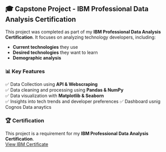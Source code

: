 ## 🎓 Capstone Project - IBM Professional Data Analysis Certification
This project was completed as part of my **IBM Professional Data Analysis Certification**. It focuses on analyzing technology developers, including:
- **Current technologies** they use
- **Desired technologies** they want to learn
- **Demographic analysis** 

### 📊 Key Features
✅ Data Collection using **API & Webscraping**\
✅ Data cleaning and processing using **Pandas & NumPy**\
✅ Data visualization with **Matplotlib & Seaborn**\
✅ Insights into tech trends and developer preferences
✅ Dashboard usnig Cognos Data anaytics

### 🏆 Certification

This project is a requirement for my **IBM Professional Data Analysis Certification**.\
[View IBM Certificate](https://coursera.org/share/5454b030d73dbc8efc1dd15482055948)

